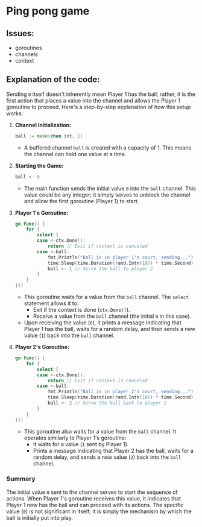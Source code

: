 # Ping pong game

## Issues:
- goroutines
- channels
- context

## Explanation of the code:

Sending `0` itself doesn't inherently mean Player 1 has the ball; rather, it is the first action that places a value into the channel and allows the Player 1 goroutine to proceed. Here's a step-by-step explanation of how this setup works:

1. **Channel Initialization:**
   ```go
   ball := make(chan int, 1)
   ```
   - A buffered channel `ball` is created with a capacity of 1. This means the channel can hold one value at a time.

2. **Starting the Game:**
   ```go
   ball <- 0
   ```
   - The main function sends the initial value `0` into the `ball` channel. This value could be any integer; it simply serves to unblock the channel and allow the first goroutine (Player 1) to start.

3. **Player 1's Goroutine:**
   ```go
   go func() {
       for {
           select {
           case <-ctx.Done():
               return // Exit if context is canceled
           case <-ball:
               fmt.Println("Ball is in player 1's court, sending...")
               time.Sleep(time.Duration(rand.Intn(10)) * time.Second) // Random delay before serving
               ball <- 1 // Serve the ball to player 2
           }
       }
   }()
   ```
   - This goroutine waits for a value from the `ball` channel. The `select` statement allows it to:
     - Exit if the context is done (`ctx.Done()`).
     - Receive a value from the `ball` channel (the initial `0` in this case).
   - Upon receiving the value (`0`), it prints a message indicating that Player 1 has the ball, waits for a random delay, and then sends a new value (`1`) back into the `ball` channel.

4. **Player 2's Goroutine:**
   ```go
   go func() {
       for {
           select {
           case <-ctx.Done():
               return // Exit if context is canceled
           case <-ball:
               fmt.Println("Ball is in player 2's court, sending...")
               time.Sleep(time.Duration(rand.Intn(10)) * time.Second) // Random delay before serving
               ball <- 2 // Serve the ball back to player 1
           }
       }
   }()
   ```
   - This goroutine also waits for a value from the `ball` channel. It operates similarly to Player 1's goroutine:
     - It waits for a value (`1` sent by Player 1).
     - Prints a message indicating that Player 2 has the ball, waits for a random delay, and sends a new value (`2`) back into the `ball` channel.

### Summary
The initial value `0` sent to the channel serves to start the sequence of actions. When Player 1's goroutine receives this value, it indicates that Player 1 now has the ball and can proceed with its actions. The specific value (`0`) is not significant in itself; it is simply the mechanism by which the ball is initially put into play.